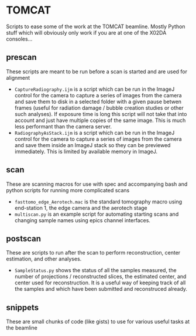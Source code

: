 # TOMCAT

Scripts to ease some of the work at the TOMCAT beamline.
Mostly Python stuff which will obviously only work if you are at one of the
X02DA consoles...

## prescan 
These scripts are meant to be run before a scan is started and are used for alignment

- ```CaptureRadiography.ijm``` 
is a script which can be run in the ImageJ control for the camera to capture a series of images from the camera and save them to disk in a selected folder with a given pause betwen frames (useful for radiation damage / bubble creation studies or other such analyses). If exposure time is long this script will not take that into account and just have multiple copies of the same image. This is much less performant than the camera server.
- ```RadiographyAsStack.ijm``` 
is a script which can be run in the ImageJ control for the camera to capture a series of images from the camera and save them inside an ImageJ stack so they can be previewed immediately. This is limited by available memory in ImageJ.


## scan
These are scanning macros for use with spec and accompanying bash and python scripts for running more complicated scans

- ```fasttomo_edge_Aerotech.mac``` 
is the standard tomography macro using end-station 1, the edge camera and the aerotech stage
- ```multiscan.py``` 
is an example script for automating starting scans and changing sample names using epics channel interfaces. 

## postscan
These are scripts to run after the scan to perform reconstruction, center estimation, and other analyses.

- ```SampleStatus.py``` 
shows the status of all the samples measured, the number of projections / reconstructed slices, the estimated center, and center used for reconstruction. 
It is a useful way of keeping track of all the samples and which have been submitted and reconstruced already. 

## snippets
These are small chunks of code (like gists) to use for various useful tasks at the beamline